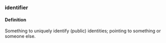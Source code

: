 ### identifier

<h4>Definition</h4><p>Something to uniquely identify (public) identities; pointing to something or someone else.</p>